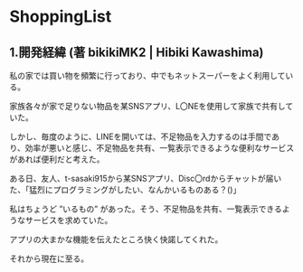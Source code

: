 # ShoppingList

## 1.開発経緯 (著 bikikiMK2 | Hibiki Kawashima)
私の家では買い物を頻繁に行っており、中でもネットスーパーをよく利用している。

家族各々が家で足りない物品を某SNSアプリ、L〇NEを使用して家族で共有していた。

しかし、毎度のように、LINEを開いては、不足物品を入力するのは手間であり、効率が悪いと感じ、不足物品を共有、一覧表示できるような便利なサービスがあれば便利だと考えた。

ある日、友人、t-sasaki915から某SNSアプリ、Disc〇rdからチャットが届いた、「猛烈にプログラミングがしたい、なんかいるものある？()」

私はちょうど ”いるもの” があった。そう、不足物品を共有、一覧表示できるようなサービスを求めていた。

アプリの大まかな機能を伝えたところ快く快諾してくれた。

それから現在に至る。

